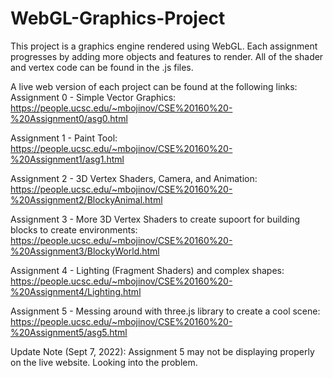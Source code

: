 # WebGL-Graphics-Project

This project is a graphics engine rendered using WebGL. Each assignment progresses by adding more objects and features to render. All of the shader and vertex code can be found in the .js files.

A live web version of each project can be found at the following links:
Assignment 0 - Simple Vector Graphics:
      https://people.ucsc.edu/~mbojinov/CSE%20160%20-%20Assignment0/asg0.html

Assignment 1 - Paint Tool:
      https://people.ucsc.edu/~mbojinov/CSE%20160%20-%20Assignment1/asg1.html

Assignment 2 - 3D Vertex Shaders, Camera, and Animation:
      https://people.ucsc.edu/~mbojinov/CSE%20160%20-%20Assignment2/BlockyAnimal.html

Assignment 3 - More 3D Vertex Shaders to create supoort for building blocks to create environments:  
      https://people.ucsc.edu/~mbojinov/CSE%20160%20-%20Assignment3/BlockyWorld.html
                                                                
Assignment 4 - Lighting (Fragment Shaders) and complex shapes:
      https://people.ucsc.edu/~mbojinov/CSE%20160%20-%20Assignment4/Lighting.html

Assignment 5 - Messing around with three.js library to create a cool scene: 
      https://people.ucsc.edu/~mbojinov/CSE%20160%20-%20Assignment5/asg5.html

Update Note (Sept 7, 2022): Assignment 5 may not be displaying properly on the live website. Looking into the problem.
